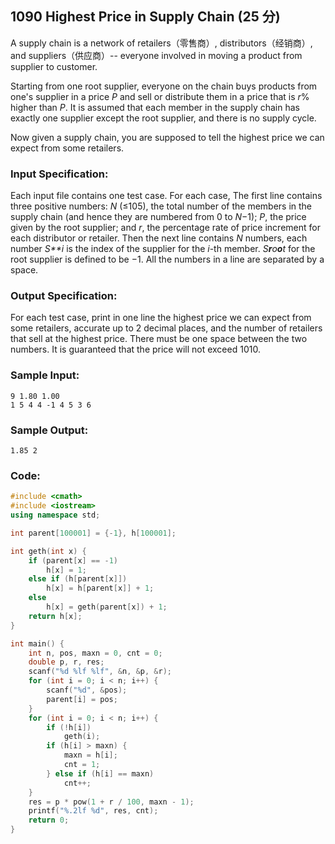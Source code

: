 ##  **1090 Highest Price in Supply Chain (25 分)** 

A supply chain is a network of retailers（零售商）, distributors（经销商）, and suppliers（供应商）-- everyone involved in moving a product from supplier to customer.

Starting from one root supplier, everyone on the chain buys products from one's supplier in a price *P* and sell or distribute them in a price that is *r*% higher than *P*. It is assumed that each member in the supply chain has exactly one supplier except the root supplier, and there is no supply cycle.

Now given a supply chain, you are supposed to tell the highest price we can expect from some retailers.

### Input Specification:

Each input file contains one test case. For each case, The first line contains three positive numbers: *N* (≤105), the total number of the members in the supply chain (and hence they are numbered from 0 to *N*−1); *P*, the price given by the root supplier; and *r*, the percentage rate of price increment for each distributor or retailer. Then the next line contains *N* numbers, each number *S**i* is the index of the supplier for the *i*-th member. *S**r**o**o**t* for the root supplier is defined to be −1. All the numbers in a line are separated by a space.

### Output Specification:

For each test case, print in one line the highest price we can expect from some retailers, accurate up to 2 decimal places, and the number of retailers that sell at the highest price. There must be one space between the two numbers. It is guaranteed that the price will not exceed 1010.

### Sample Input:

```in
9 1.80 1.00
1 5 4 4 -1 4 5 3 6
```

### Sample Output:

```out
1.85 2
```

### Code:

```c++
#include <cmath>
#include <iostream>
using namespace std;

int parent[100001] = {-1}, h[100001];

int geth(int x) {
    if (parent[x] == -1)
        h[x] = 1;
    else if (h[parent[x]])
        h[x] = h[parent[x]] + 1;
    else
        h[x] = geth(parent[x]) + 1;
    return h[x];
}

int main() {
    int n, pos, maxn = 0, cnt = 0;
    double p, r, res;
    scanf("%d %lf %lf", &n, &p, &r);
    for (int i = 0; i < n; i++) {
        scanf("%d", &pos);
        parent[i] = pos;
    }
    for (int i = 0; i < n; i++) {
        if (!h[i])
            geth(i);
        if (h[i] > maxn) {
            maxn = h[i];
            cnt = 1;
        } else if (h[i] == maxn)
            cnt++;
    }
    res = p * pow(1 + r / 100, maxn - 1);
    printf("%.2lf %d", res, cnt);
    return 0;
}
```

